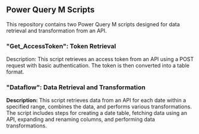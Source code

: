 ## Power Query M Scripts
This repository contains two Power Query M scripts designed for data retrieval and transformation from an API.



### "Get_AccessToken": Token Retrieval
Description:
This script retrieves an access token from an API using a POST request with basic authentication. The token is then converted into a table format.



### "Dataflow": Data Retrieval and Transformation
**Description:** 
This script retrieves data from an API for each date within a specified range, combines the data, and performs various transformations. The script includes steps for creating a date table, fetching data using an API, expanding and renaming columns, and performing data transformations.


